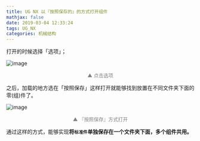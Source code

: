 ```yaml
---
title: UG NX 以『按照保存的』的方式打开组件
mathjax: false
date: 2019-03-04 12:33:24
tags: UG_NX
categories: 机械结构
---
```


打开的时候选择「选项」；

![image](https://wx3.sinaimg.cn/large/006mcMYXgy1g0qnqdalm2j30n00gx40u.jpg)
<div style="font-size:13px;color:gray;text-align:center">▲ 点击选项</div>

<!--more-->

之后，加载的地方选在「按照保存」这样打开就能够找到放置在不同文件夹下面的零(组)件了。

![image](https://ws3.sinaimg.cn/large/006mcMYXgy1g0qnr9t15aj30940bdmxk.jpg)
<div style="font-size:13px;color:gray;text-align:center">▲ 『按照保存』方式打开</div>


通过这样的方式，能够实现**将`标准件`单独保存在一个文件夹下面，多个组件共用。**

<!--
<hr/>
<span style="color:gray;font-size:12px">
参考：
1.[link-01]()
2.[link-02]()
3.[link-03]()
4.[link-04]()
5.[link-05]()
</span>
-->
